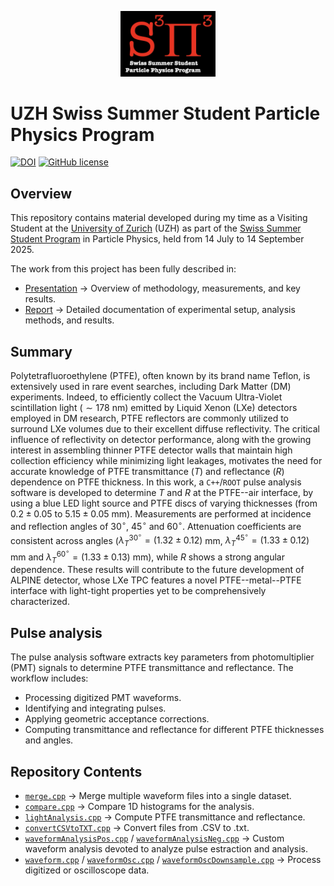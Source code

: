 <p align="center"> <img src="./plots/s3p3_logo.png" width="30%"> </p>

# UZH Swiss Summer Student Particle Physics Program

[![DOI](https://zenodo.org/badge/DOI/10.5281/zenodo.17200120.svg)](https://doi.org/10.5281/zenodo.17200120)
[![GitHub license](https://img.shields.io/github/license/simop07/swiss_summer_student_program)](https://github.com/simop07/swiss_summer_student_program/blob/main/LICENSE)

## Overview
This repository contains material developed during my time as a Visiting Student at the [University of Zurich](https://www.uzh.ch/en.html) (UZH) as part of the [Swiss Summer Student Program](https://swiss.sspp.program.phys.ethz.ch/) in Particle Physics, held from 14 July to 14 September 2025.

The work from this project has been fully described in:

- [Presentation](https://indico.cern.ch/event/1579115/#30-transmission-and-reflection) $\rightarrow$ Overview of methodology, measurements, and key results.
- [Report](PasquiniSimoneReportSSSPPP.pdf) $\rightarrow$ Detailed documentation of experimental setup, analysis methods, and results.

## Summary
Polytetrafluoroethylene (PTFE), often known by its brand name Teflon, is extensively used in rare event searches, including Dark Matter (DM) experiments. Indeed, to efficiently collect the Vacuum Ultra-Violet scintillation light ($\sim178$ nm) emitted by Liquid Xenon (LXe) detectors employed in DM research, PTFE reflectors are commonly utilized to surround LXe volumes due to their excellent diffuse reflectivity. The critical influence of reflectivity on detector performance, along with the growing interest in assembling thinner PTFE detector walls that maintain high collection efficiency while minimizing light leakages, motivates the need for accurate knowledge of PTFE transmittance $(T)$ and reflectance $(R)$ dependence on PTFE thickness. In this work, a `C++`/`ROOT` pulse analysis software is developed to determine $T$ and $R$ at the PTFE--air interface, by using a blue LED light source and PTFE discs of varying thicknesses (from $0.2\pm0.05$ to $5.15\pm0.05$ mm). Measurements are performed at incidence and reflection angles of $30^\circ$, $45^\circ$ and $60^\circ$. Attenuation coefficients are consistent across angles ($\lambda_T^{30^\circ}=(1.32\pm0.12)$ mm, $\lambda_T^{45^\circ}=(1.33\pm0.12)$ mm and $\lambda_T^{60^\circ}=(1.33\pm0.13)$ mm), while $R$ shows a strong angular dependence. These results will contribute to the future development of ALPINE detector, whose LXe TPC features a novel PTFE--metal--PTFE interface with light-tight properties yet to be comprehensively characterized.

## Pulse analysis
The pulse analysis software extracts key parameters from photomultiplier (PMT) signals to determine PTFE transmittance and reflectance. The workflow includes:

- Processing digitized PMT waveforms.
- Identifying and integrating pulses.
- Applying geometric acceptance corrections.
- Computing transmittance and reflectance for different PTFE thicknesses and angles.

## Repository Contents
- [`merge.cpp`](src/merge.cpp) $\rightarrow$ Merge multiple waveform files into a single dataset.
- [`compare.cpp`](src/compare.cpp) $\rightarrow$ Compare 1D histograms for the analysis.
- [`lightAnalysis.cpp`](src/lightAnalysis.cpp) $\rightarrow$ Compute PTFE transmittance and reflectance.
- [`convertCSVtoTXT.cpp`](src/convertCSVtoTXT.cpp) $\rightarrow$ Convert files from .CSV to .txt.
- [`waveformAnalysisPos.cpp`](src/waveformAnalysisPos.cpp) / [`waveformAnalysisNeg.cpp`](src/waveformAnalysisNeg.cpp) $\rightarrow$ Custom waveform analysis devoted to analyze pulse estraction and analysis.
- [`waveform.cpp`](src/waveform.cpp) / [`waveformOsc.cpp`](src/waveformOsc.cpp) / [`waveformOscDownsample.cpp`](src/waveformOscDownsample.cpp) $\rightarrow$ Process digitized or oscilloscope data.